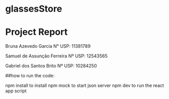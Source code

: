 # glassesStore

# Project Report

Bruna Azevedo Garcia 		N° USP:  11381789

Samuel de Assunção Ferreira	Nº USP: 12543565

Gabriel dos Santos Brito        Nº USP: 10284250


##how to run the code:

npm install to install
npm mock to start json server
npm dev to run the react app script

